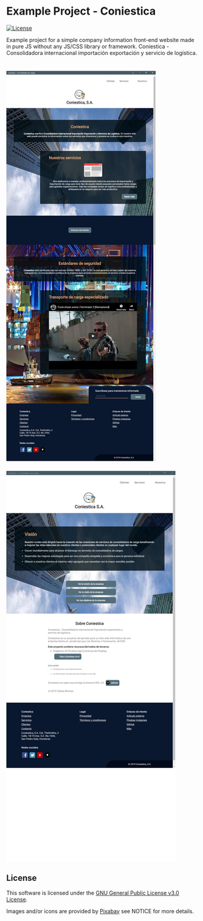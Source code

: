 # Example Project - Coniestica
[![License](https://img.shields.io/github/license/TobiasBriones/example.programming.web.coniestica)](https://github.com/TobiasBriones/example.programming.web.coniestica/blob/master/LICENSE)

Example project for a simple company information front-end website made in pure JS without any JS/CSS library or framework. Coniestica - Consolidadora internacional importación exportación y servicio de logística.

![Screenshot 1](https://github.com/TobiasBriones/example.programming.web.coniestica/blob/master/_repo/assets/screenshot_1.png)
===
![Screenshot 2](https://github.com/TobiasBriones/example.programming.web.coniestica/blob/master/_repo/assets/screenshot_2.png)

## License
This software is licensed under the [GNU General Public License v3.0 License](https://github.com/TobiasBriones/example.programming.web.coniestica/blob/master/LICENSE).

Images and/or icons are provided by [Pixabay](https://pixabay.com/) see NOTICE for more details.
